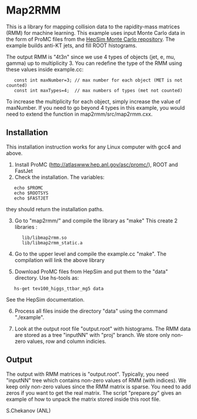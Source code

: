 # Map2RMM

This is a library for mapping collision data to the rapidity-mass matrices (RMM) for machine learning.
This example uses input Monte Carlo data in the form of ProMC files from the [HepSim Monte Carlo repository](http://atlaswww.hep.anl.gov/hepsim/). The example builds anti-KT jets, and fill ROOT histograms.

The output RMM  is "4t3n" since we use 4 types of objects (jet, e, mu, gamma) up to multiplicity 3.
You can redefine the type of the RMM using these values inside example.cc: 

```
   const int maxNumber=3; // max number for each object (MET is not counted)
   const int maxTypes=4;  // max numbers of types (met not counted)
```

To increase the multiplicity for each object, simply increase the value of maxNumber.
If you need to go beyond 4 types in this example, you would need to extend the function in map2rmm/src/map2rmm.cxx.


## Installation 

This installation instruction works for any Linux computer with gcc4 and above.


 1. Install ProMC (http://atlaswww.hep.anl.gov/asc/promc/), ROOT and FastJet 
 2. Check the installation. The variables: 

```
   echo $PROMC
   echo $ROOTSYS
   echo $FASTJET
```
  they should return the installation paths. 

 3. Go to "map2rmm/" and compile the library as "make"
    This create 2 libraries :

```
      lib/libmap2rmm.so
      lib/libmap2rmm_static.a
```

 4. Go to the upper level and compile the example.cc  "make". The compilation will link the above library

 5. Download ProMC files from HepSim and put them to the "data" directory. Use hs-tools as: 
  
``` 
   hs-get tev100_higgs_ttbar_mg5 data
```
   See the HepSim documentation. 

 6. Process all files inside the directory "data" using the command "./example".

 7. Look at the output root file "output.root" with histograms.
    The RMM data are stored as a tree "inputNN" with "proj" branch. We store only non-zero values, row and column indicies. 

## Output

The output with RMM matrices is "output.root". 
Typically,  you need "inputNN" tree which contains non-zero values of RMM (with indices). We keep only non-zero values since the RMM matrix is sparse. You need to add zeros if you want to get the real matrix.
The script "prepare.py" gives an example of how to unpack the matrix stored inside this root file.
  

S.Chekanov (ANL) 

